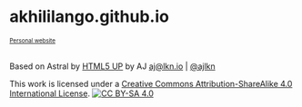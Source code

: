 # akhililango.github.io
<font size="1.5"> [Personal website](https://akhililango.github.io/) </font>
<br><br>

Based on Astral by [HTML5 UP](https://html5up.net/) by AJ aj@lkn.io | [@ajlkn](https://twitter.com/ajlkn)

This work is licensed under a [Creative Commons Attribution-ShareAlike 4.0 International License][cc-by-sa]. []() [![CC BY-SA 4.0][cc-by-sa-image]][cc-by-sa]
 
[cc-by-sa]: http://creativecommons.org/licenses/by-sa/4.0/
[cc-by-sa-image]: https://licensebuttons.net/l/by-sa/4.0/88x31.png
